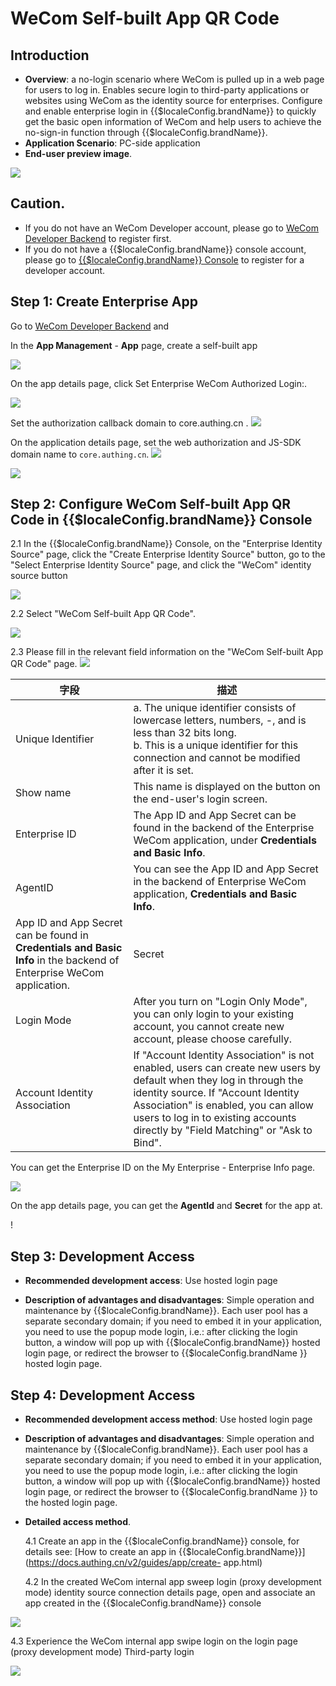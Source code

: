 # WeCom Self-built App QR Code

<LastUpdated/>

## Introduction

- **Overview**: a no-login scenario where WeCom is pulled up in a web page for users to log in. Enables secure login to third-party applications or websites using WeCom as the identity source for enterprises. Configure and enable enterprise login in {{$localeConfig.brandName}} to quickly get the basic open information of WeCom and help users to achieve the no-sign-in function through {{$localeConfig.brandName}}.
- **Application Scenario**: PC-side application
- **End-user preview image**.

<img src="./images/00.png" >

## Caution.

- If you do not have an WeCom Developer account, please go to [WeCom Developer Backend](https://work.weixin.qq.com/) to register first.
- If you do not have a {{$localeConfig.brandName}} console account, please go to [{{$localeConfig.brandName}} Console](https://authing.cn/) to register for a developer account.

## Step 1: Create Enterprise App

Go to [WeCom Developer Backend](https://work.weixin.qq.com/wework_admin/frame#profile) and

In the **App Management** - **App** page, create a self-built app

<img src="./images/02.png" >

On the app details page, click Set Enterprise WeCom Authorized Login:.

<img src="./images/04.png" >

Set the authorization callback domain to core.authing.cn .
<img src="./images/05.png" >

On the application details page, set the web authorization and JS-SDK domain name to `core.authing.cn`.
<img src="./images/06.png" >

<img src="./images/07.png" >

## Step 2: Configure WeCom Self-built App QR Code in {{$localeConfig.brandName}} Console

2.1 In the {{$localeConfig.brandName}} Console, on the "Enterprise Identity Source" page, click the "Create Enterprise Identity Source" button, go to the "Select Enterprise Identity Source" page, and click the "WeCom" identity source button

<img src="./images/09.png" >

2.2 Select "WeCom Self-built App QR Code".

<img src="./images/11.png" >

2.3 Please fill in the relevant field information on the "WeCom Self-built App QR Code" page.
<img src="./images/10.png" >

| 字段                                                                                                                 | 描述                                                                                                                                                                                                                                                                                  |
| -------------------------------------------------------------------------------------------------------------------- | ------------------------------------------------------------------------------------------------------------------------------------------------------------------------------------------------------------------------------------------------------------------------------------- |
| Unique Identifier                                                                                                    | a. The unique identifier consists of lowercase letters, numbers, -, and is less than 32 bits long. <br />b. This is a unique identifier for this connection and cannot be modified after it is set.                                                                                   |
| Show name                                                                                                            | This name is displayed on the button on the end-user's login screen.                                                                                                                                                                                                                  | Enterprise ID |
| Enterprise ID                                                                                                        | The App ID and App Secret can be found in the backend of the Enterprise WeCom application, under **Credentials and Basic Info**.                                                                                                                                                      |
| AgentID                                                                                                              | You can see the App ID and App Secret in the backend of Enterprise WeCom application, **Credentials and Basic Info**.                                                                                                                                                                 | Secret |
| App ID and App Secret can be found in **Credentials and Basic Info** in the backend of Enterprise WeCom application. | Secret                                                                                                                                                                                                                                                                                |
| Login Mode                                                                                                           | After you turn on "Login Only Mode", you can only login to your existing account, you cannot create new account, please choose carefully.                                                                                                                                             | Sign In Mode |
| Account Identity Association                                                                                         | If "Account Identity Association" is not enabled, users can create new users by default when they log in through the identity source. If "Account Identity Association" is enabled, you can allow users to log in to existing accounts directly by "Field Matching" or "Ask to Bind". |

You can get the Enterprise ID on the My Enterprise - Enterprise Info page.

<img src="./images/01.png" >

On the app details page, you can get the **AgentId** and **Secret** for the app at.

! [](./images/03.png)

## Step 3: Development Access

- **Recommended development access**: Use hosted login page

- **Description of advantages and disadvantages**: Simple operation and maintenance by {{$localeConfig.brandName}}. Each user pool has a separate secondary domain; if you need to embed it in your application, you need to use the popup mode login, i.e.: after clicking the login button, a window will pop up with {{$localeConfig.brandName}} hosted login page, or redirect the browser to {{$localeConfig.brandName }} hosted login page.

## Step 4: Development Access

- **Recommended development access method**: Use hosted login page

- **Description of advantages and disadvantages**: Simple operation and maintenance by {{$localeConfig.brandName}}. Each user pool has a separate secondary domain; if you need to embed it in your application, you need to use the popup mode login, i.e.: after clicking the login button, a window will pop up with {{$localeConfig.brandName}} hosted login page, or redirect the browser to {{$localeConfig.brandName }} to the hosted login page.

- **Detailed access method**.

  4.1 Create an app in the {{$localeConfig.brandName}} console, for details see: [How to create an app in {{$localeConfig.brandName}}](https://docs.authing.cn/v2/guides/app/create- app.html)

  4.2 In the created WeCom internal app sweep login (proxy development mode) identity source connection details page, open and associate an app created in the {{$localeConfig.brandName}} console

<img src="./images/15.png" >

4.3 Experience the WeCom internal app swipe login on the login page (proxy development mode) Third-party login

<img src="./images/16.png" >
